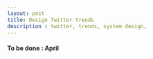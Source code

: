 ```yaml
---
layout: post
title: Design Twitter trends
description : twitter, trends, system design,
---
```


#### To be done : April
